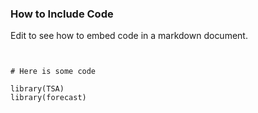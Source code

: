 
### How to Include Code

Edit to see how to embed code in a markdown document.

<pre><code>

# Here is some code

library(TSA)
library(forecast)


</code></pre>

